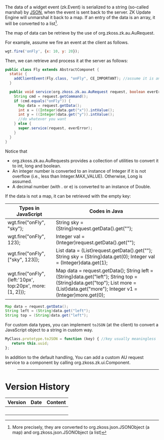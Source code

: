 The data of a widget event
(<javadoc method="data" directory="jsdoc">zk.Event</javadoc>) is
serialized to a string (so-called marshal) by
[JSON](http://www.json.org/js.html), when the event is sent back to the
server. ZK Update Engine will unmarshal it back to a map. If an entry of
the data is an array, it will be converted to a list[^1].

The map of data can be retrieve by the use of
<javadoc method="getData()">org.zkoss.zk.au.AuRequest</javadoc>.

For example, assume we fire an event at the client as follows.

``` javascript
wgt.fire('onFly', {x: 10, y: 20});
```

Then, we can retrieve and process it at the server as follows:

``` java
public class Fly extends AbstractComponet {
  static {
    addClientEvent(Fly.class, "onFly", CE_IMPORTANT); //assume it is an important event
  }

  public void service(org.zkoss.zk.au.AuRequest request, boolean everError) {
    String cmd = request.getCommand();
    if (cmd.equals("onFly")) {
      Map data = request.getData();
      int x = ((Integer)data.get("x")).intValue();
      int y = ((Integer)data.get("y")).intValue();
      //do whatever you want
    } else {
      super.service(request, everError);
    }
  }
}
```

Notice that

- <javadoc>org.zkoss.zk.au.AuRequests</javadoc> provides a collection of
  utilities to convert it to int, long and boolean.
- An integer number is converted to an instance of Integer if it is not
  overflow (i.e., less than Integer.MAX_VALUE). Otherwise, Long is
  assumed.
- A decimal number (with . or e) is converted to an instance of Double.

If the data is not a map, it can be retrieved with the empty key:

| Types in JavaScript                                         | Codes in Java                                                                                                                                                                      |
|-------------------------------------------------------------|------------------------------------------------------------------------------------------------------------------------------------------------------------------------------------|
| wgt.fire("onFly", "sky");                                   | String sky = (String)request.getData().get("");                                                                                                                                    |
| wgt.fire("onFly", 123);                                     | Integer val = (Integer)request.getData().get("");                                                                                                                                  |
| wgt.fire("onFly", \["sky", 123\]);                          | List data = (List)request.getData().get(""); String sky = (String)data.get(0); Integer val = (Integer)data.get(1);                                                                 |
| wgt.fire("onFly", {left:'10px', top:20px', more:\[1, 2\]}); | Map data = request.getData(); String left = (String)data.get("left"); String top = (String)data.get("top"); List more = (List)data.get("more"); Integer v1 = (Integer)more.get(0); |

``` java
Map data = request.getData();
String left = (String)data.get("left");
String top = (String)data.get("left");
```

For custom data types, you can implement `toJSON` (at the client) to
convert a JavaScript object to a string in custom way.

``` javascript
MyClass.prototype.toJSON = function (key) { //key usually meaningless
   return this.uuid;
};
```

In addition to the default handling, You can add a custom AU request
service to a component by calling
<javadoc method="setAuService(org.zkoss.zk.au.AuService)" type="interface">org.zkoss.zk.ui.Component</javadoc>.

> ------------------------------------------------------------------------
>
> <references/>

# Version History

| Version | Date | Content |
|---------|------|---------|
|         |      |         |

[^1]: More precisely, they are converted to
    <javadoc>org.zkoss.json.JSONObject</javadoc> (a map) and
    <javadoc>org.zkoss.json.JSONObject</javadoc> (a list)
